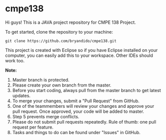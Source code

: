 # cmpe138
Hi guys! This is a JAVA project repository for CMPE 138 Project.

To get started, clone the repository to your machine:

`git clone https://github.com/bryandido/cmpe138.git`

This project is created with Eclipse so if you have Eclipse installed on your computer, you can easily add this to your workspace. Other IDEs should work too.

**Note:**
1.  Master branch is protected.
2.  Please create your own branch from the master.
3.  Before you start coding, always pull from the master branch to get latest updates.
4.  To merge your changes, submit a "Pull Request" from GitHub.
5.  One of the teammembers will review your changes and approve your pull request. Once approved, your code will be added to master.
6.  Step 5 prevents merge conflicts.
7.  Please do not submit pull requests repeatedly. Rule of thumb: one pull request per feature.
8.  Tasks and things to do can be found under "Issues" in GitHub.

